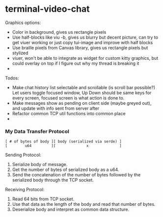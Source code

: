# terminal-video-chat

Graphics options:
- Color in background, gives us rectangle pixels
- Use half-blocks like viu -b, gives us blurry but decent picture, can try to get viuer working or just copy tui-image and improve with half blocks
- Use braille pixels from Canvas library, gives us rectangle pixels but stylized
- viuer, won't be able to integrate as widget for custom kitty graphics, but could overlay on top if I figure out why my thread is breaking it
- 

Todos:
- Make chat history list selectable and scrollable (is scroll bar possible?) Let users toggle focused window, Up Down should be same keys for every screen, focused screen is what action is done to.
- Make messages show as pending on client side (maybe greyed out), and update with info sent from server after
- Refactor common TCP util functions into common place
- 

### My Data Transfer Protocol
```
[ # of bytes of body ][ body (serialized via serde) ]
[        u64         ][              x              ]
```

Sending Protocol:
1. Serialize body of message.
2. Get the number of bytes of serialized body as a u64.
3. Send the concatenation of the number of bytes followed by the serialized body through the TCP socket.

Receiving Protocol:
1. Read 64 bits from TCP socket.
2. Use that data as the length of the body and read that number of bytes.
3. Deserialize body and interpret as common data structure.
